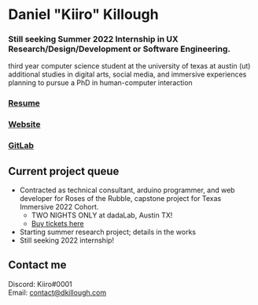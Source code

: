 # Daniel "Kiiro" Killough

### Still seeking Summer 2022 Internship in UX Research/Design/Development or Software Engineering.

third year computer science student at the university of texas at austin (ut)
\
additional studies in digital arts, social media, and immersive experiences
\
planning to pursue a PhD in human-computer interaction

### [Resume](https://drive.google.com/file/d/1JYGRptAwt9lruqEAUmvH7hZSloeio6OW/view)
### [Website](https://dkillough.com/)
### [GitLab](https://gitlab.com/dkillough)

## Current project queue
- Contracted as technical consultant, arduino programmer, and web developer for Roses of the Rubble, capstone project for Texas Immersive 2022 Cohort.
  - TWO NIGHTS ONLY at dadaLab, Austin TX!
  - [Buy tickets here](https://www.eventbrite.com/e/roses-of-the-rubble-txi-showcase-tickets-317199270557)
- Starting summer research project; details in the works
- Still seeking 2022 internship!

## Contact me

Discord: Kiiro#0001\
Email: contact@dkillough.com
